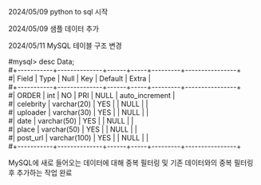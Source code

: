 2024/05/09
python to sql 시작

2024/05/09
샘플 데이터 추가

2024/05/11
MySQL 테이블 구조 변경

#mysql> desc Data;  
#+-----------+--------------+------+-----+---------+----------------+  
#| Field     | Type         | Null | Key | Default | Extra          |  
#+-----------+--------------+------+-----+---------+----------------+  
#| ORDER     | int          | NO   | PRI | NULL    | auto_increment |  
#| celebrity | varchar(20)  | YES  |     | NULL    |                |  
#| uploader  | varchar(30)  | YES  |     | NULL    |                |  
#| date      | varchar(50)  | YES  |     | NULL    |                |  
#| place     | varchar(50)  | YES  |     | NULL    |                |  
#| post_url  | varchar(100) | YES  |     | NULL    |                |  
#+-----------+--------------+------+-----+---------+----------------+  

MySQL에 새로 들어오는 데이터에 대해 중복 필터링 및 기존 데이터와의 중복 필터링 후 추가하는 작업 완료